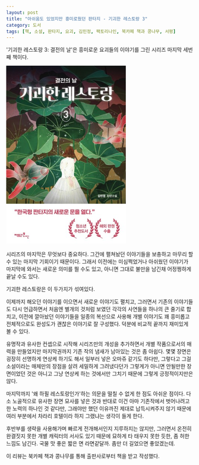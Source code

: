 ```yaml
---
layout: post
title: "아쉬움도 있었지만 흥미로웠던 판타지 - 기괴한 레스토랑 3"
category: 도서
tags: [책, 소설, 판타지, 요괴, 김민정, 팩토리나인, 북카페 책과 콩나무, 서평]
---
```


'기괴한 레스토랑 3: 결전의 날'은
흥미로운 요괴들의 이야기를 그린 시리즈 마지막 세번째 책이다.

![표지](/images/book/bizarre-restaurant-3-book-h480.jpg)

시리즈의 마지막은 무엇보다 중요하다.
그간에 펼쳐놨던 이야기들을 보충하고 마무리 할 수 있는 마지막 기회이기 때문이다.
그래서 이전에는 미심쩍었거나 아쉬웠던 이야기가 마지막에 와서는 새로운 의미를 띌 수도 있고,
아니면 그대로 불만을 남긴채 어정쩡하게 끝날 수도 있다.

기괴한 레스토랑은 이 두가지가 섞여있다.

이제까지 해오던 이야기를 이으면서 새로운 이야기도 펼치고,
그러면서 기존의 이야기들도 다시 언급하면서
처음엔 별개의 것처럼 보였던 각각의 사연들을 하나의 큰 줄기로 합치고,
이전에 깔아놨던 이야기들을 일종의 복선으로 사용해
개별 이야기도 꽤 흥미롭고 전체적으로도 완성도가 괜찮은 이야기로 잘 구성했다.
덕분에 비교적 끝까지 재미있게 볼 수 있다.

유명작과 유사한 컨셉으로 시작해
시리즈만의 개성을 추가하면서 개별 작품으로서의 매력을 만들었지만
마지막권까지 기존 작의 냄새가 남아있는 것은 좀 아쉽다.
몇몇 장면은 굉장히 선명하게 연상케 하기도 해서 일부러 넣은 오마쥬 같기도 하다만,
그렇다고 그걸 소설이라는 매체만의 장점을 살려 세밀하게 그려냈다던가
그렇게가 아니면 안될만한 장면이었던 것은 아니고
그냥 연상케 하는 것에서만 그치기 때문에 그렇게 긍정적이지만은 않다.

마지막까지 '왜 하필 레스토랑인가'하는 의문을 떨칠 수 없게 한 점도 아쉬운 점이다.
다소 노골적으로 유사한 장면 묘사를 넣은 것과 반대로 이건 아마 기존작에서 벗어나려고 한 노력의 하나인 것 같다만,
그래야만 했던 이유까진 제대로 납득시켜주지 않기 때문에
여러 부분에서 차라리 호텔이라 하지 그랬냐는 생각이 들게 한다.

후반부를 생략을 사용해가며 빠르게 전개해서인지 지루하지는 않지만,
그러면서 온전히 완결짓지 못한 개별 캐릭터의 서사도 있기 때문에
묘하게 타 태우지 못한 듯한, 좀 허한 느낌도 남긴다.
국물 맛 좋은 짧은 면 라면같달까.
좀만 더 길었으면 좋았겠는데.



<div class="im im-info">
이 리뷰는 북카페 책과 콩나무를 통해 출판사로부터 책을 받고 작성했다.
</div>
